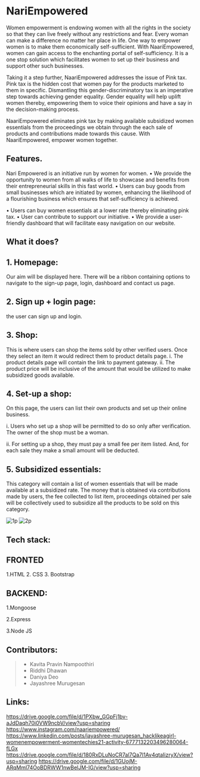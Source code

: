 #  NariEmpowered


Women empowerment is endowing women with all the rights in the society so that they can live freely without any restrictions and fear. Every woman can make a difference no matter her place in life. One way to empower women is to make them economically self-sufficient. With NaariEmpowered, women can gain access to the enchanting portal of self-sufficiency. It is a one stop solution which facilitates women to set up their business and support other such businesses. 



Taking it a step further, NaariEmpowered addresses the issue of Pink tax. Pink tax is the hidden cost that women pay for the products marketed to them in specific. Dismantling this gender-discriminatory tax is an imperative step towards achieving gender equality. Gender equality will help uplift women thereby, empowering them to voice their opinions and have a say in the decision-making process.



NaariEmpowered eliminates pink tax by making available subsidized women essentials from the proceedings we obtain through the each sale of products and contributions made towards this cause. With NaariEmpowered, empower women together.

## Features.

Nari Empowered is an initiative run by women for women. 
•	We provide the opportunity to women from all walks of life to showcase and benefits from their entrepreneurial   skills in this fast world.
•	Users can buy goods from small businesses which are initiated by women, enhancing the likelihood of a flourishing business which ensures that self-sufficiency is achieved.

•	Users can buy women essentials at a lower rate thereby eliminating pink tax.
•	User can contribute to support our initiative.
•	We provide a user-friendly dashboard that will facilitate easy navigation on our website. 

## What it does?

## 1.	Homepage:
Our aim will be displayed here. There will be a ribbon containing options to navigate to the sign-up page, login, dashboard and contact us page.
## 2.	Sign up + login page:
the user can sign up and login.
 
## 3.	Shop: 
This is where users can shop the items sold by other verified users. Once they select an item it would redirect them to product details page.
i.	The product details page will contain the link to payment gateway.
ii.	The product price will be inclusive of the amount that would be utilized to make subsidized goods available.
## 4.	Set-up a shop:
On this page, the users can list their own products and set up their online business.

i.	Users who set up a shop will be permitted to do so only after verification. The owner of the shop must be a woman. 

ii.	For setting up a shop, they must pay a small fee per item listed. And, for each sale they make a small amount will be deducted. 

## 5. 	Subsidized essentials: 
This category will contain a list of women essentials that will be made available at a subsidized rate. The money that is obtained via contributions made by users, the fee collected to list item, proceedings obtained per sale will be collectively used to subsidize all the products to be sold on this category.

![1p](https://user-images.githubusercontent.com/78211425/111150238-da1e6f80-85b3-11eb-8ded-c3cdb92495c9.jpg)
![2p](https://user-images.githubusercontent.com/78211425/111150484-2669af80-85b4-11eb-9c25-165435354f14.jpg)

## Tech stack: 

## FRONTED
1.HTML
2. CSS
3. Bootstrap

## BACKEND:
1.Mongoose

2.Express

3.Node JS


 

## Contributors: 
> - Kavita Pravin Nampoothiri
> - Riddhi Dhawan 
> - Daniya Deo 
> - Jayashree Murugesan


## Links:
 https://drive.google.com/file/d/1PXbw_GGpFj1bv-aJdDaqh70i0VW9ncbV/view?usp=sharing
 https://www.instagram.com/naariempowered/
 https://www.linkedin.com/posts/jayashree-murugesan_hacklikeagirl-womenempowerment-womentechies21-activity-6777132203496280064-fLGx
 https://drive.google.com/file/d/180RxDLuNoCR7al7Qa7l1Av4qtaIizryX/view?usp=sharing
 https://drive.google.com/file/d/1GUojM-ARqMml74OoBDRWW1nwBelJM-IG/view?usp=sharing
